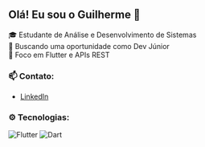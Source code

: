 ## Olá! Eu sou o Guilherme 👋

🎓 Estudante de Análise e Desenvolvimento de Sistemas  
💼 Buscando uma oportunidade como Dev Júnior  
🚀 Foco em Flutter e APIs REST

### 📫 Contato:
-  [LinkedIn](https://www.linkedin.com/in/guilherme-garcia-17677a282/)

### ⚙️ Tecnologias:
![Flutter](https://img.shields.io/badge/-Flutter-02569B?style=flat&logo=flutter&logoColor=white)
![Dart](https://img.shields.io/badge/-Dart-0175C2?style=flat&logo=dart&logoColor=white)

